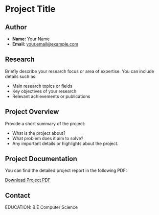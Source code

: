 # Project Title

## Author

- **Name:** Your Name  
- **Email:** [your.email@example.com](mailto:your.email@example.com)

## Research

Briefly describe your research focus or area of expertise. You can include details such as:
- Main research topics or fields
- Key objectives of your research
- Relevant achievements or publications

## Project Overview

Provide a short summary of the project:
- What is the project about?
- What problem does it aim to solve?
- Any important details or highlights about the project.

## Project Documentation

You can find the detailed project report in the following PDF:

[Download Project PDF](link-to-your-pdf.pdf)

## Contact

EDUCATION:
B.E Computer Science
